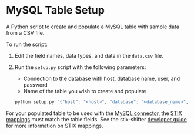 # MySQL Table Setup
A Python script to create and populate a MySQL table with sample data from a CSV file.

To run the script: 
1. Edit the field names, data types, and data in the `data.csv` file.
2. Run the `setup.py` script with the following parameters:
    
    * Connection to the database with host, database name, user, and password
    * Name of the table you wish to create and populate


    ```bash
    python setup.py '{"host": "<host>", "database": "<database_name>", "user": "<user>", "password": "<password>"}' "<table_name>"
    ```

For your populated table to be used with the [MySQL connector](https://github.com/opencybersecurityalliance/stix-shifter/tree/develop/stix_shifter_modules/mysql), the [STIX mappings](https://github.com/opencybersecurityalliance/stix-shifter/tree/develop/stix_shifter_modules/mysql/stix_translation/json) must match the table fields. See the stix-shifter [developer guide](https://github.com/opencybersecurityalliance/stix-shifter/blob/develop/adapter-guide/develop-translation-module.md) for more information on STIX mappings.
